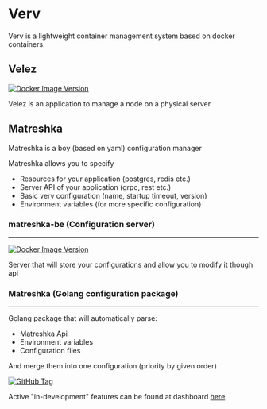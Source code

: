 # Verv

Verv is a lightweight container management system based on docker containers.

## Velez

[![Docker Image Version](https://img.shields.io/docker/v/godverv/velez?style=for-the-badge&logo=docker&label=Velez%20image&labelColor=white&color=blue)](https://hub.docker.com/r/godverv/velez/tags)



Velez is an application to manage a node on a physical server  

## Matreshka
Matreshka is a boy (based on yaml) configuration manager  

Matreshka allows you to specify
- Resources for your application (postgres, redis etc.)
- Server API of your application (grpc, rest etc.)
- Basic verv configuration (name, startup timeout, version)
- Environment variables (for more specific configuration)

### matreshka-be (Configuration server)

---

[![Docker Image Version](https://img.shields.io/docker/v/godverv/matreshka-be?style=for-the-badge&logo=docker&label=%20matreshka-be%20image&labelColor=white&color=blue)](https://hub.docker.com/r/godverv/matreshka-be)


Server that will store your configurations and allow you to modify it though api

### Matreshka (Golang configuration package)

---

Golang package that will automatically parse:
- Matreshka Api
- Environment variables
- Configuration files

And merge them into one configuration (priority by given order)

[![GitHub Tag](https://img.shields.io/github/v/tag/godverv/Matreshka?style=for-the-badge&logo=github&label=Matreshka%20version&labelColor=gray&color=green)](https://github.com/godverv/Matreshka/releases/latest)


Active "in-development" features can be found at dashboard [here](https://youtrack.redsock.online/agiles/131-21/current)
